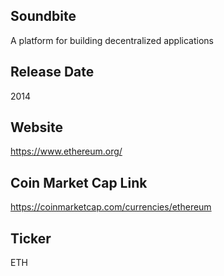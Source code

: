 ## Soundbite

A platform for building decentralized applications 

## Release Date

2014

## Website

https://www.ethereum.org/

## Coin Market Cap Link

https://coinmarketcap.com/currencies/ethereum

## Ticker

ETH

